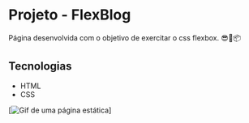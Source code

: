 # Projeto - FlexBlog

Página desenvolvida com o objetivo de exercitar o css flexbox. 😎🧠📦

## Tecnologias

- HTML
- CSS

[<img src="tela.gif" alt="Gif de uma página estática">]
